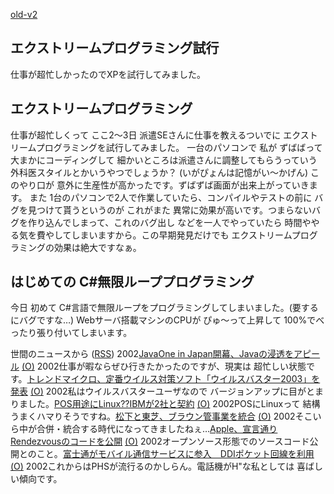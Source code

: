 [old-v2](ig020926-orig.html)

## エクストリームプログラミング試行

仕事が超忙しかったのでXPを試行してみました。






## エクストリームプログラミング


仕事が超忙しくって ここ2～3日 派遣SEさんに仕事を教えるついでに エクストリームプログラミングを試行してみました。
一台のパソコンで 私が ずばばって大まかにコーディングして 細かいところは派遣さんに調整してもらうっていう
外科医スタイルとかいうやつでしょうか？ (いがぴょんは記憶がい～かげん) 
このやり口が 意外に生産性が高かったです。ずばずば画面が出来上がっていきます。
また 1台のパソコンで2人で作業していたら、コンパイルやテストの前に バグを見つけて貰うというのが
これがまた 異常に効果が高いです。つまらないバグを作り込んでしまって、これのバグ出し
などを一人でやっていたら 時間ややる気を費やしてしまいますから。この早期発見だけでも
エクストリームプログラミングの効果は絶大ですなぁ。

## はじめての C#無限ループプログラミング


今日 初めて C#言語で無限ループをプログラミングしてしまいました。(要するにバグですな…)
Webサーバ搭載マシンのCPUが ぴゅ～って上昇して 100%でべったり張り付いてしまいます。



世間のニュースから ([RSS](ig020926-news.xml)) 2002[JavaOne in Japan開幕、Javaの浸透をアピール](http://www.zdnet.co.jp/news/0209/25/njbt_06.html) [(O)](http://www.zdnet.co.jp/news/0209/25/njbt_06.html) 2002仕事が暇ならぜひ行きたかったのですが、現実は 超忙しい状態です。[トレンドマイクロ、定番ウイルス対策ソフト「ウイルスバスター2003」を発表](http://www.zdnet.co.jp/news/0209/26/njbt_06.html) [(O)](http://www.zdnet.co.jp/news/0209/26/njbt_06.html) 2002私はウイルスバスターユーザなので バージョンアップに目がとまりました。[POS用途にLinux??IBMが2社と契約](http://www.zdnet.co.jp/news/0209/26/nebt_03.html) [(O)](http://www.zdnet.co.jp/news/0209/26/nebt_03.html) 2002POSにLinuxって 結構うまくハマりそうですね。[松下と東芝、ブラウン管事業を統合](http://www.zdnet.co.jp/news/0209/26/njbt_08.html) [(O)](http://www.zdnet.co.jp/news/0209/26/njbt_08.html) 2002そこいら中が合併・統合する時代になってきましたねぇ…[Apple、宣言通りRendezvousのコードを公開](http://www.zdnet.co.jp/news/0209/26/nebt_06.html) [(O)](http://www.zdnet.co.jp/news/0209/26/nebt_06.html) 2002オープンソース形態でのソースコード公開とのこと。[富士通がモバイル通信サービスに参入　DDIポケット回線を利用](http://www.zdnet.co.jp/news/0209/26/njbt_01.html) [(O)](http://www.zdnet.co.jp/news/0209/26/njbt_01.html) 2002これからはPHSが流行るのかしらん。電話機がH"な私としては 喜ばしい傾向です。
